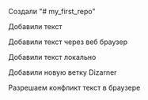 Создали "# my_first_repo" 

Добавили текст

Добавили текст через веб браузер

Добавили текст локально

Добавили новую ветку Dizarner

Разрешаем конфликт текст в браузере
